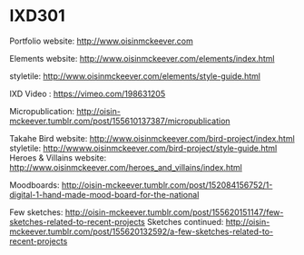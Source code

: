 # IXD301

Portfolio website: http://www.oisinmckeever.com

Elements website: http://www.oisinmckeever.com/elements/index.html

styletile: http://www.oisinmckeever.com/elements/style-guide.html

IXD Video : https://vimeo.com/198631205

Micropublication: http://oisin-mckeever.tumblr.com/post/155610137387/micropublication






Takahe Bird website: http://www.oisinmckeever.com/bird-project/index.html
styletile: http://wwww.oisinmckeever.com/bird-project/style-guide.html
Heroes & Villains website: http://www.oisinmckeever.com/heroes_and_villains/index.html


Moodboards: http://oisin-mckeever.tumblr.com/post/152084156752/1-digital-1-hand-made-mood-board-for-the-national

Few sketches: http://oisin-mckeever.tumblr.com/post/155620151147/few-sketches-related-to-recent-projects
Sketches continued:  http://oisin-mckeever.tumblr.com/post/155620132592/a-few-sketches-related-to-recent-projects
